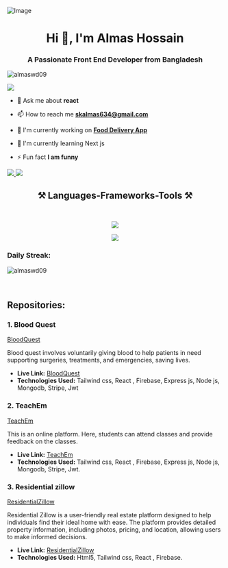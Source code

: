 ![Image](https://github.com/user-attachments/assets/180a1062-2168-4a03-b1f2-66849ab8541f)
<h1 align="center">Hi 👋, I'm Almas Hossain</h1>
<h3 align="center">A Passionate Front End Developer from Bangladesh</h3>
<p align="left"> <img src="https://komarev.com/ghpvc/?username=almaswd09&label=Profile%20views&color=0e75b6&style=flat" alt="almaswd09" /> </p>
 <img align"right" src="(https://github.com/AlmasWD09/AlmasWD09/assets/155298800/312c40be-9691-420a-ae3d-0e5acdb7ae37)" />
 
- 💬 Ask me about **react**

- 📫 How to reach me **skalmas634@gmail.com**

* 🌱 I'm currently working on **[Food Delivery App](https://github.com/AlmasWD09/food-delivary-app)**
  
* 🔭 I'm currently learning Next js
  
- ⚡ Fun fact **I am funny**

<div>
    <a href="https://www.linkedin.com/in/almas-hossain" target="_blank">
    <img src="https://img.shields.io/badge/LinkedIn-0077B5?style=for-the-badge&logo=linkedin&logoColor=white" target="_blank" />
  </a>
    <a href="https://almas-hossain-cxbt.vercel.app" target="_blank">
     <img src="https://img.shields.io/badge/Portfolio-FF5722?style=for-the-badge&logo=todoist&logoColor=white" target="_blank" />
  </a>
</div>

<h2 align="center">⚒️ Languages-Frameworks-Tools ⚒️</h2>
<br/>
<div align="center">
    <p><img src="https://skillicons.dev/icons?i=vscode,git,github,figma" /></p>
    <p><img src="https://skillicons.dev/icons?i=html,css,tailwind,javascript,react,firebase,express,nextjs,mongodb" /></p>
</div>

<h3>Daily Streak: </h3>
<p><img align="center" src="https://github-readme-streak-stats.herokuapp.com/?user=almaswd09&" alt="almaswd09" /></p>
<br/>

<h2> Repositories: </h2> 

<h3>1. Blood Quest </h3>

[BloodQuest](https://github.com/AlmasWD09/blood-quest-client-site)

Blood quest involves voluntarily giving blood to help patients in need supporting surgeries, treatments, and emergencies, saving lives.

- **Live Link:** [BloodQuest](https://blood-quest.web.app/)
- **Technologies Used:** Tailwind css, React , Firebase, Express js, Node js, Mongodb, Stripe, Jwt
  
<h3>2. TeachEm </h3> 

[TeachEm](https://github.com/AlmasWD09/teachEm-client-site)

This is an online platform. Here, students can attend  classes and provide feedback on the classes.

- **Live Link:** [TeachEm](https://teach-em-client-site.vercel.app/)
- **Technologies Used:** Tailwind css, React , Firebase, Express js, Node js, Mongodb, Stripe, Jwt.

<h3>3. Residential zillow </h3> 

[ResidentialZillow](https://github.com/AlmasWD09/residential-zillow)

Residential Zillow is a user-friendly real estate platform designed to help individuals find their ideal home with ease.
The platform provides detailed property information, including photos, pricing, and location, allowing users to make informed decisions.

- **Live Link:** [ResidentialZillow](https://residential-zillow.vercel.app/)
- **Technologies Used:** Html5, Tailwind css, React , Firebase.




